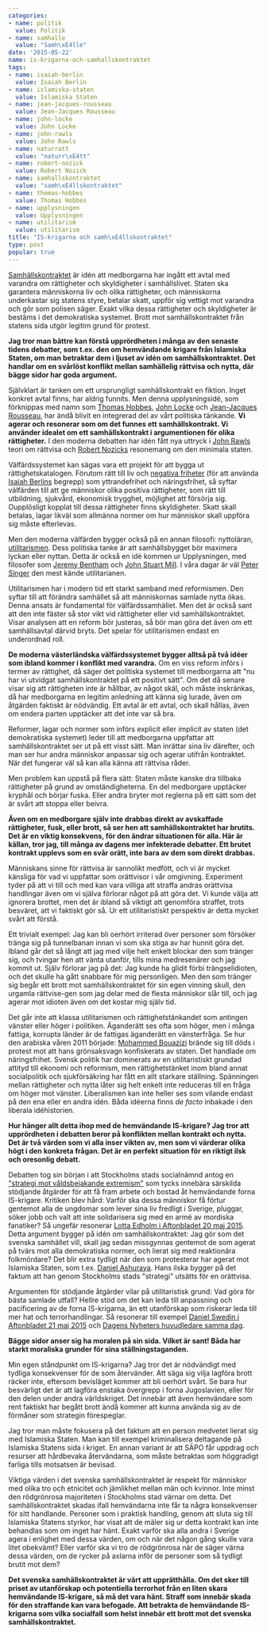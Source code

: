 ```yaml
---
categories:
- name: politik
  value: Politik
- name: samhalle
  value: "Samh\xE4lle"
date: '2015-05-22'
name: is-krigarna-och-samhallskontraktet
tags:
- name: isaiah-berlin
  value: Isaiah Berlin
- name: islamiska-staten
  value: Islamiska Staten
- name: jean-jacques-rousseau
  value: Jean-Jacques Rousseau
- name: john-locke
  value: John Locke
- name: john-rawls
  value: John Rawls
- name: naturratt
  value: "naturr\xE4tt"
- name: robert-nozick
  value: Robert Nozick
- name: samhallskontraktet
  value: "samh\xE4llskontraktet"
- name: thomas-hobbes
  value: Thomas Hobbes
- name: upplysningen
  value: Upplysningen
- name: utilitarism
  value: utilitarism
title: "IS-krigarna och samh\xE4llskontraktet"
type: post
popular: true
---
```

[Samhällskontraktet](http://sv.wikipedia.org/wiki/Kontraktualism) är idén att medborgarna har ingått ett avtal med varandra om rättigheter och skyldigheter i samhällslivet. Staten ska garantera människorna liv och olika rättigheter, och människorna underkastar sig statens styre, betalar skatt, uppför sig vettigt mot varandra och gör som polisen säger. Exakt vilka dessa rättigheter och skyldigheter är bestäms i det demokratiska systemet. Brott mot samhällskontraktet från statens sida utgör legitim grund för protest.

**Jag tror man bättre kan förstå upprördheten i många av den senaste tidens debatter, som t.ex. den om hemvändande krigare från Islamiska Staten, om man betraktar dem i ljuset av idén om samhällskontraktet. Det handlar om en svårlöst konflikt mellan samhällelig rättvisa och nytta, där bägge sidor har goda argument.**

Självklart är tanken om ett ursprungligt samhällskontrakt en fiktion. Inget konkret avtal finns, har aldrig funnits. Men denna upplysningsidé, som förknippas med namn som [Thomas Hobbes](http://sv.wikipedia.org/wiki/Thomas_Hobbes), [John Locke](http://sv.wikipedia.org/wiki/John_Locke) och [Jean-Jacques Rousseau](http://sv.wikipedia.org/wiki/Jean-Jacques_Rousseau), har ändå blivit en integrerad del av vårt politiska tänkande. **Vi agerar och resonerar som om det funnes ett samhällskontrakt. Vi använder idealet om ett samhällskontrakt i argumentionen för olika rättigheter.** I den moderna debatten har idén fått nya uttryck i [John Rawls](http://sv.wikipedia.org/wiki/John_Rawls) teori om rättvisa och [Robert Nozicks](http://sv.wikipedia.org/wiki/Robert_Nozick) resonemang om den minimala staten.

Välfärdssystemet kan sägas vara ett projekt för att bygga ut rättighetskatalogen. Förutom rätt till liv och [negativa friheter](http://sv.wikipedia.org/wiki/Negativ_och_positiv_frihet) (för att använda [Isaiah Berlins](http://sv.wikipedia.org/wiki/Isaiah_Berlin) begrepp) som yttrandefrihet och näringsfrihet, så syftar välfärden till att ge människor olika positiva rättigheter, som rätt till utbildning, sjukvård, ekonomisk trygghet, möjlighet att försörja sig. Oupplösligt kopplat till dessa rättigheter finns skyldigheter. Skatt skall betalas, lagar likväl som allmänna normer om hur människor skall uppföra sig måste efterlevas.

Men den moderna välfärden bygger också på en annan filosofi: nyttoläran, [utilitarismen](http://sv.wikipedia.org/wiki/Utilitarism). Dess politiska tanke är att samhällsbygget bör maximera lyckan eller nyttan. Detta är också en idé kommen ur Upplysningen, med filosofer som [Jeremy Bentham](http://sv.wikipedia.org/wiki/Jeremy_Bentham) och [John Stuart Mill](http://sv.wikipedia.org/wiki/John_Stuart_Mill). I våra dagar är väl [Peter Singer](http://sv.wikipedia.org/wiki/Peter_Singer) den mest kände utilitarianen.

Utilitarismen har i modern tid ett starkt samband med reformismen. Den syftar till att förändra samhället så att människornas samlade nytta ökas. Denna ansats är fundamental för välfärdssamhället. Men det är också sant att den inte fäster så stor vikt vid rättigheter eller vid samhällskontraktet. Visar analysen att en reform bör justeras, så bör man göra det även om ett samhällsavtal därvid bryts. Det spelar för utilitarismen endast en underordnad roll.

**De moderna västerländska välfärdssystemet bygger alltså på två idéer som ibland kommer i konflikt med varandra.** Om en viss reform införs i termer av rättighet, då säger det politiska systemet till medborgarna att "nu har vi utvidgat samhällskontraktet på ett positivt sätt". Om det då senare visar sig att rättigheten inte är hållbar, av något skäl, och måste inskränkas, då har medborgarna en legitim anledning att känna sig lurade, även om åtgärden faktiskt är nödvändig. Ett avtal är ett avtal, och skall hållas, även om endera parten upptäcker att det inte var så bra.

Reformer, lagar och normer som införs explicit eller implicit av staten (det demokratiska systemet) leder till att medborgarna uppfattar att samhällskontraktet ser ut på ett visst sätt. Man inrättar sina liv därefter, och man ser hur andra människor anpassar sig och agerar utifrån kontraktet. När det fungerar väl så kan alla känna att rättvisa råder.

Men problem kan uppstå på flera sätt: Staten måste kanske dra tillbaka rättigheter på grund av omständigheterna. En del medborgare upptäcker kryphål och börjar fuska. Eller andra bryter mot reglerna på ett sätt som det är svårt att stoppa eller beivra.

**Även om en medborgare själv inte drabbas direkt av avskaffade rättigheter, fusk, eller brott, så ser hen att samhällskontraktet har brutits. Det är en viktig konsekvens, för den ändrar situationen för alla. Här är källan, tror jag, till många av dagens mer infekterade debatter. Ett brutet kontrakt upplevs som en svår orätt, inte bara av dem som direkt drabbas.**

Människans sinne för rättvisa är sannolikt medfött, och vi är mycket känsliga för vad vi uppfattar som orättvisor i vår omgivning. Experiment tyder på att vi till och med kan vara villiga att straffa andras orättvisa handlingar även om vi själva förlorar något på att göra det. Vi kunde välja att ignorera brottet, men det är ibland så viktigt att genomföra straffet, trots besväret, att vi faktiskt gör så. Ur ett utilitaristiskt perspektiv är detta mycket svårt att förstå.

Ett trivialt exempel: Jag kan bli oerhört irriterad över personer som försöker tränga sig på tunnelbanan innan vi som ska stiga av har hunnit göra det. Ibland går det så långt att jag med vilje helt enkelt blockar den som tränger sig, och tvingar hen att vänta utanför, tills mina medresenärer och jag kommit ut. Själv förlorar jag på det: Jag kunde ha glidit förbi trängselidioten, och det skulle ha gått snabbare för mig personligen. Men den som tränger sig begår ett brott mot samhällskontraktet för sin egen vinning skull, den urgamla rättvise-gen som jag delar med de flesta människor slår till, och jag agerar mot idioten även om det kostar mig själv tid.

Det går inte att klassa utilitarismen och rättighetstänkandet som antingen vänster eller höger i politiken. Äganderätt ses ofta som höger, men i många fattiga, korrupta länder är de fattigas äganderätt en vänsterfråga. Se hur den arabiska våren 2011 började: [Mohammed Bouazizi](http://sv.wikipedia.org/wiki/Mohammed_Bouazizi) brände sig till döds i protest mot att hans grönsaksvagn konfiskerats av staten. Det handlade om näringsfrihet. Svensk politik har dominerats av en utilitaristiskt grundad attityd till ekonomi och reformism, men rättighetstänket inom bland annat socialpolitik och sjukförsäkring har fått en allt starkare ställning. Spänningen mellan rättigheter och nytta låter sig helt enkelt inte reduceras till en fråga om höger mot vänster. Liberalismen kan inte heller ses som vilande endast på den ena eller en andra idén. Båda idéerna finns *de facto* inbakade i den liberala idéhistorien.

**Hur hänger allt detta ihop med de hemvändande IS-krigare? Jag tror att upprördheten i debatten beror på konflikten mellan kontrakt och nytta. Det är två värden som vi alla inser vikten av, men som vi värderar olika högt i den konkreta frågan. Det är en perfekt situation för en riktigt ilsk och oresonlig debatt.**

Debatten tog sin början i att Stockholms stads socialnämnd antog en ["strategi mot våldsbejakande extremism"](http://www.aftonbladet.se/nyheter/article20820527.ab) som tycks innebära särskilda stödjande åtgärder för att få fram arbete och bostad åt hemvändande forna IS-krigare. Kritiken blev hård: Varför ska dessa människor få förtur gentemot alla de ungdomar som lever sina liv fredligt i Sverige, pluggar, söker jobb och valt att inte solidarisera sig med en armé av mordiska fanatiker? Så ungefär resonerar [Lotta Edholm i Aftonbladet 20 maj 2015](http://www.aftonbladet.se/debatt/article20822939.ab). Detta argument bygger på idén om samhällskontraktet: Jag gör som det svenska samhället vill, skall jag sedan missgynnas gentemot de som agerat på tvärs mot alla demokratiska normer, och lierat sig med reaktionära folkmördare? Det blir extra tydligt när den som protesterar har agerat mot Islamiska Staten, som t.ex. [Daniel Ashuraya](http://www.svt.se/nyheter/regionalt/stockholm/daniel-stred-mot-is-fick-inget-stod). Hans ilska bygger på det faktum att han genom Stockholms stads "strategi" utsätts för en orättvisa.

Argumenten för stödjande åtgärder vilar på utilitaristisk grund: Vad göra för bästa samlade utfall? Hellre stöd om det kan leda till anpassning och pacificering av de forna IS-krigarna, än ett utanförskap som riskerar leda till mer hat och terrorhandlingar. Så resonerar till exempel [Daniel Swedin i Aftonbladet 21 maj 2015](http://www.aftonbladet.se/ledare/ledarkronika/danielswedin/article20826319.ab) och [Dagens Nyheters huvudledare samma dag](http://www.dn.se/ledare/huvudledare/ge-atervandarna-en-chans/).

**Bägge sidor anser sig ha moralen på sin sida. Vilket är sant! Båda har starkt moraliska grunder för sina ställningstaganden.**

Min egen ståndpunkt om IS-krigarna? Jag tror det är nödvändigt med tydliga konsekvenser för de som återvänder. Att säga sig vilja lagföra brott räcker inte, eftersom bevisläget kommer att bli oerhört svårt. Se bara hur besvärligt det är att lagföra enstaka övergrepp i forna Jugoslavien, eller för den delen under andra världskriget. Det innebär att även hemvändare som rent faktiskt har begått brott ändå kommer att kunna använda sig av de förmåner som strategin förespeglar.

Jag tror man måste fokusera på det faktum att en person medvetet lierat sig med Islamiska Staten. Man kan till exempel kriminalisera deltagande på Islamiska Statens sida i kriget. En annan variant är att SÄPO får uppdrag och resurser att hårdbevaka återvändarna, som måste betraktas som höggradigt farliga tills motsatsen är bevisad.

Viktiga värden i det svenska samhällskontraktet är respekt för människor med olika tro och etnicitet och jämlikhet mellan män och kvinnor. Inte minst den rödgrönrosa majoriteten i Stockholms stad värnar om detta. Det samhällskontraktet skadas ifall hemvändarna inte får ta några konsekvenser för sitt handlande. Personer som i praktisk handling, genom att sluta sig till Islamiska Statens styrkor, har visat att de mäler sig ur detta kontrakt kan inte behandlas som om inget har hänt. Exakt varför ska alla andra i Sverige agera i enlighet med dessa värden, om och när det någon gång skulle vara litet obekvämt? Eller varför ska vi tro de rödgrönrosa när de säger värna dessa värden, om de rycker på axlarna inför de personer som så tydligt brutit mot dem?

**Det svenska samhällskontraktet är värt att upprätthålla. Om det sker till priset av utanförskap och potentiella terrorhot från en liten skara hemvändande IS-krigare, så må det vara hänt. Straff som innebär skada för den straffande kan vara befogade. Att betrakta de hemvändande IS-krigarna som vilka socialfall som helst innebär ett brott mot det svenska samhällskontraktet.**

